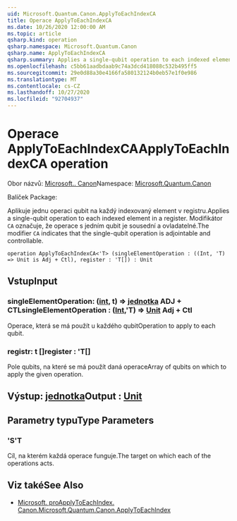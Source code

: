 ```yaml
---
uid: Microsoft.Quantum.Canon.ApplyToEachIndexCA
title: Operace ApplyToEachIndexCA
ms.date: 10/26/2020 12:00:00 AM
ms.topic: article
qsharp.kind: operation
qsharp.namespace: Microsoft.Quantum.Canon
qsharp.name: ApplyToEachIndexCA
qsharp.summary: Applies a single-qubit operation to each indexed element in a register. The modifier `CA` indicates that the single-qubit operation is adjointable and controllable.
ms.openlocfilehash: c5bb61aadbdaab9c74a3dcd418088c532b495ff5
ms.sourcegitcommit: 29e0d88a30e4166fa580132124b0eb57e1f0e986
ms.translationtype: MT
ms.contentlocale: cs-CZ
ms.lasthandoff: 10/27/2020
ms.locfileid: "92704937"
---
```

# <a name="applytoeachindexca-operation"></a><span data-ttu-id="ff585-102">Operace ApplyToEachIndexCA</span><span class="sxs-lookup"><span data-stu-id="ff585-102">ApplyToEachIndexCA operation</span></span>

<span data-ttu-id="ff585-103">Obor názvů: [Microsoft.. Canon](xref:Microsoft.Quantum.Canon)</span><span class="sxs-lookup"><span data-stu-id="ff585-103">Namespace: [Microsoft.Quantum.Canon](xref:Microsoft.Quantum.Canon)</span></span>

<span data-ttu-id="ff585-104">Balíček [](https://nuget.org/packages/)</span><span class="sxs-lookup"><span data-stu-id="ff585-104">Package: [](https://nuget.org/packages/)</span></span>


<span data-ttu-id="ff585-105">Aplikuje jednu operaci qubit na každý indexovaný element v registru.</span><span class="sxs-lookup"><span data-stu-id="ff585-105">Applies a single-qubit operation to each indexed element in a register.</span></span>
<span data-ttu-id="ff585-106">Modifikátor `CA` označuje, že operace s jedním qubit je sousední a ovladatelné.</span><span class="sxs-lookup"><span data-stu-id="ff585-106">The modifier `CA` indicates that the single-qubit operation is adjointable and controllable.</span></span>

```qsharp
operation ApplyToEachIndexCA<'T> (singleElementOperation : ((Int, 'T) => Unit is Adj + Ctl), register : 'T[]) : Unit
```


## <a name="input"></a><span data-ttu-id="ff585-107">Vstup</span><span class="sxs-lookup"><span data-stu-id="ff585-107">Input</span></span>

### <a name="singleelementoperation--intt--unit-adj--ctl"></a><span data-ttu-id="ff585-108">singleElementOperation: ([int](xref:microsoft.quantum.lang-ref.int), t) => [jednotka](xref:microsoft.quantum.lang-ref.unit) ADJ + CTL</span><span class="sxs-lookup"><span data-stu-id="ff585-108">singleElementOperation : ([Int](xref:microsoft.quantum.lang-ref.int),'T) => [Unit](xref:microsoft.quantum.lang-ref.unit) Adj + Ctl</span></span>

<span data-ttu-id="ff585-109">Operace, která se má použít u každého qubit</span><span class="sxs-lookup"><span data-stu-id="ff585-109">Operation to apply to each qubit.</span></span>


### <a name="register--t"></a><span data-ttu-id="ff585-110">registr: t []</span><span class="sxs-lookup"><span data-stu-id="ff585-110">register : 'T[]</span></span>

<span data-ttu-id="ff585-111">Pole qubits, na které se má použít daná operace</span><span class="sxs-lookup"><span data-stu-id="ff585-111">Array of qubits on which to apply the given operation.</span></span>



## <a name="output--unit"></a><span data-ttu-id="ff585-112">Výstup: [jednotka](xref:microsoft.quantum.lang-ref.unit)</span><span class="sxs-lookup"><span data-stu-id="ff585-112">Output : [Unit](xref:microsoft.quantum.lang-ref.unit)</span></span>



## <a name="type-parameters"></a><span data-ttu-id="ff585-113">Parametry typu</span><span class="sxs-lookup"><span data-stu-id="ff585-113">Type Parameters</span></span>

### <a name="t"></a><span data-ttu-id="ff585-114">'S</span><span class="sxs-lookup"><span data-stu-id="ff585-114">'T</span></span>

<span data-ttu-id="ff585-115">Cíl, na kterém každá operace funguje.</span><span class="sxs-lookup"><span data-stu-id="ff585-115">The target on which each of the operations acts.</span></span>

## <a name="see-also"></a><span data-ttu-id="ff585-116">Viz také</span><span class="sxs-lookup"><span data-stu-id="ff585-116">See Also</span></span>

- [<span data-ttu-id="ff585-117">Microsoft. proApplyToEachIndex. Canon.</span><span class="sxs-lookup"><span data-stu-id="ff585-117">Microsoft.Quantum.Canon.ApplyToEachIndex</span></span>](xref:Microsoft.Quantum.Canon.ApplyToEachIndex)